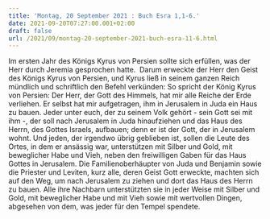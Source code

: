```yaml
---
title: 'Montag, 20 September 2021 : Buch Esra 1,1-6.'
date: 2021-09-20T07:27:00.001+02:00
draft: false
url: /2021/09/montag-20-september-2021-buch-esra-11-6.html
---
```


Im ersten Jahr des Königs Kyrus von Persien sollte sich erfüllen, was der Herr durch Jeremia gesprochen hatte.  Darum erweckte der Herr den Geist des Königs Kyrus von Persien, und Kyrus ließ in seinem ganzen Reich mündlich und schriftlich den Befehl verkünden: So spricht der König Kyrus von Persien: Der Herr, der Gott des Himmels, hat mir alle Reiche der Erde verliehen. Er selbst hat mir aufgetragen, ihm in Jerusalem in Juda ein Haus zu bauen. Jeder unter euch, der zu seinem Volk gehört - sein Gott sei mit ihm -, der soll nach Jerusalem in Juda hinaufziehen und das Haus des Herrn, des Gottes Israels, aufbauen; denn er ist der Gott, der in Jerusalem wohnt. Und jeden, der irgendwo übrig geblieben ist, sollen die Leute des Ortes, in dem er ansässig war, unterstützen mit Silber und Gold, mit beweglicher Habe und Vieh, neben den freiwilligen Gaben für das Haus Gottes in Jerusalem. Die Familienoberhäupter von Juda und Benjamin sowie die Priester und Leviten, kurz alle, deren Geist Gott erweckte, machten sich auf den Weg, um nach Jerusalem zu ziehen und dort das Haus des Herrn zu bauen. Alle ihre Nachbarn unterstützten sie in jeder Weise mit Silber und Gold, mit beweglicher Habe und mit Vieh sowie mit wertvollen Dingen, abgesehen von dem, was jeder für den Tempel spendete.